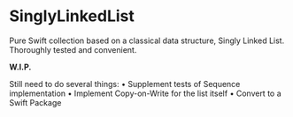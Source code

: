 # SinglyLinkedList
Pure Swift collection based on a classical data structure, Singly Linked List. Thoroughly tested and convenient.

**W.I.P.**

Still need to do several things:
• Supplement tests of Sequence implementation
• Implement Copy-on-Write for the list itself
• Convert to a Swift Package
